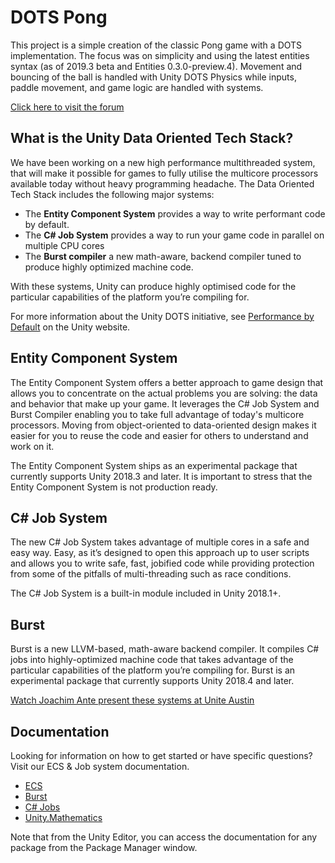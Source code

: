 # DOTS Pong

This project is a simple creation of the classic Pong game with a DOTS implementation. The focus was on simplicity and using the latest entities syntax (as of 2019.3 beta and Entities 0.3.0-preview.4). Movement and bouncing of the ball is handled with Unity DOTS Physics while inputs, paddle movement, and game logic are handled with systems.

[Click here to visit the forum](https://forum.unity.com/forums/data-oriented-technology-stack.147/)


## What is the Unity Data Oriented Tech Stack?

We have been working on a new high performance multithreaded system, that will make it possible for games to fully utilise the multicore processors available today without heavy programming headache. The Data Oriented Tech Stack includes the following major systems:

* The **Entity Component System** provides a way to write performant code by default.
* The **C# Job System** provides a way to run your game code in parallel on multiple CPU cores
* The **Burst compiler** a new math-aware, backend compiler tuned to produce highly optimized machine code.

With these systems, Unity can produce highly optimised code for the particular capabilities of the platform you’re compiling for.

For more information about the Unity DOTS initiative, see [Performance by Default](https://unity3d.com/performance-by-default) on the Unity website.


## Entity Component System

The Entity Component System offers a better approach to game design that allows you to concentrate on the actual problems you are solving: the data and behavior that make up your game. It leverages the C# Job System and Burst Compiler enabling you to take full advantage of today's multicore processors. Moving from object-oriented to data-oriented design makes it easier for you to reuse the code and easier for others to understand and work on it.

The Entity Component System ships as an experimental package that currently supports Unity 2018.3 and later. It is important to stress that the Entity Component System is not production ready.


## C# Job System

The new C# Job System takes advantage of multiple cores in a safe and easy way. Easy, as it’s designed to open this approach up to user scripts and allows you to write safe, fast, jobified code while providing protection from some of the pitfalls of multi-threading such as race conditions.

The C# Job System is a built-in module included in Unity 2018.1+.


## Burst

Burst is a new LLVM-based, math-aware backend compiler. It compiles C# jobs into highly-optimized machine code that takes advantage of the particular capabilities of the platform you’re compiling for. Burst is an experimental package that currently supports Unity 2018.4 and later. 

[Watch Joachim Ante present these systems at Unite Austin](https://youtu.be/tGmnZdY5Y-E)


## Documentation

Looking for information on how to get started or have specific questions? Visit our ECS & Job system documentation.

* [ECS](https://docs.unity3d.com/Packages/com.unity.entities@latest/index.html)
* [Burst](https://docs.unity3d.com/Packages/com.unity.burst@latest/index.html)
* [C# Jobs](https://docs.unity3d.com/Manual/JobSystem.html)
* [Unity.Mathematics](https://docs.unity3d.com/Packages/com.unity.mathematics@latest/index.html)

Note that from the Unity Editor, you can access the documentation for any package from the Package Manager window.
